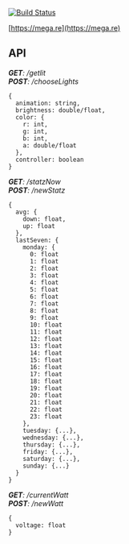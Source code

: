 [![Build Status](https://travis-ci.org/Kostecki/MEGAPanel.svg?branch=master)](https://travis-ci.org/Kostecki/MEGAPanel)

[https://mega.re](https://mega.re)


## API
***GET**: /getlit   
**POST**: /chooseLights*
```
{
  animation: string,
  brightness: double/float,
  color: {
    r: int,
    g: int,
    b: int,
    a: double/float
  },
  controller: boolean
}
```

***GET**: /statzNow   
**POST**: /newStatz*
```
{
  avg: {
    down: float,
    up: float
  },
  lastSeven: {
    monday: {
      0: float
      1: float
      2: float
      3: float
      4: float
      5: float
      6: float
      7: float
      8: float
      9: float
      10: float
      11: float
      12: float
      13: float
      14: float
      15: float
      16: float
      17: float
      18: float
      19: float
      20: float
      21: float
      22: float
      23: float
    },
    tuesday: {...},
    wednesday: {...},
    thursday: {...},
    friday: {...},
    saturday: {...},
    sunday: {...}
  }
}
```

***GET**: /currentWatt   
**POST**: /newWatt*
```
{
  voltage: float
}
```